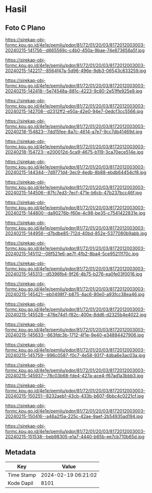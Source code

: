 # Hasil

## Foto C Plano

https://sirekap-obj-formc.kpu.go.id/4e1e/pemilu/pdpr/81/72/01/20/03/8172012003003-20240215-141756--d665569c-c4b0-450a-9bae-74e873656a5f.jpg

https://sirekap-obj-formc.kpu.go.id/4e1e/pemilu/pdpr/81/72/01/20/03/8172012003003-20240215-142217--8564f47a-5d96-496e-9db3-06543c833259.jpg

https://sirekap-obj-formc.kpu.go.id/4e1e/pemilu/pdpr/81/72/01/20/03/8172012003003-20240215-142418--5e74548a-881c-4223-9c80-2e51ffe925e9.jpg

https://sirekap-obj-formc.kpu.go.id/4e1e/pemilu/pdpr/81/72/01/20/03/8172012003003-20240215-142708--d2312ff2-e50a-42e0-94e7-0edcf3cc5566.jpg

https://sirekap-obj-formc.kpu.go.id/4e1e/pemilu/pdpr/81/72/01/20/03/8172012003003-20240218-154823--7dd15fee-8a7c-4614-a7e7-9cc7db41469d.jpg

https://sirekap-obj-formc.kpu.go.id/4e1e/pemilu/pdpr/81/72/01/20/03/8172012003003-20240218-154723--e200012d-5ca9-4675-b119-3ca70ece514e.jpg

https://sirekap-obj-formc.kpu.go.id/4e1e/pemilu/pdpr/81/72/01/20/03/8172012003003-20240215-144344--7d9771d4-3ec9-4edb-8b88-ebdb64454cf8.jpg

https://sirekap-obj-formc.kpu.go.id/4e1e/pemilu/pdpr/81/72/01/20/03/8172012003003-20240215-144506--87fc7ed3-7ecf-471e-b6cb-47b237bcc46f.jpg

https://sirekap-obj-formc.kpu.go.id/4e1e/pemilu/pdpr/81/72/01/20/03/8172012003003-20240215-144800--da90276b-f60e-4c98-be35-c7541422831e.jpg

https://sirekap-obj-formc.kpu.go.id/4e1e/pemilu/pdpr/81/72/01/20/03/8172012003003-20240215-144956--d7bdbe85-712d-40bd-852e-5377080b9abb.jpg

https://sirekap-obj-formc.kpu.go.id/4e1e/pemilu/pdpr/81/72/01/20/03/8172012003003-20240215-145112--08f521e6-ae7f-4fb2-8ba4-5ce95211f70c.jpg

https://sirekap-obj-formc.kpu.go.id/4e1e/pemilu/pdpr/81/72/01/20/03/8172012003003-20240215-145313--d5396fb4-9f26-4b75-b276-ea0fe03f0016.jpg

https://sirekap-obj-formc.kpu.go.id/4e1e/pemilu/pdpr/81/72/01/20/03/8172012003003-20240215-145421--eb0498f7-b875-4ac6-80e0-a93fcc38ea46.jpg

https://sirekap-obj-formc.kpu.go.id/4e1e/pemilu/pdpr/81/72/01/20/03/8172012003003-20240215-145528--478e74d1-f82c-400e-8dd6-d2325b4e4022.jpg

https://sirekap-obj-formc.kpu.go.id/4e1e/pemilu/pdpr/81/72/01/20/03/8172012003003-20240215-145633--663fdc3b-1712-4f1e-9e40-e34884427906.jpg

https://sirekap-obj-formc.kpu.go.id/4e1e/pemilu/pdpr/81/72/01/20/03/8172012003003-20240215-145759--996c0587-f0c7-4e58-9317-4dba6e3ac03a.jpg

https://sirekap-obj-formc.kpu.go.id/4e1e/pemilu/pdpr/81/72/01/20/03/8172012003003-20240215-145937--78c03b68-fde4-427a-ace4-f67ad1a3bbb3.jpg

https://sirekap-obj-formc.kpu.go.id/4e1e/pemilu/pdpr/81/72/01/20/03/8172012003003-20240215-150251--8232aeb1-43cb-433b-b607-6bbc4c0221cf.jpg

https://sirekap-obj-formc.kpu.go.id/4e1e/pemilu/pdpr/81/72/01/20/03/8172012003003-20240215-150416--a46a2f5a-225c-42ae-9aef-2b54935ad194.jpg

https://sirekap-obj-formc.kpu.go.id/4e1e/pemilu/pdpr/81/72/01/20/03/8172012003003-20240215-151538--beb98305-e1a7-4440-b65b-ee7cb710b65d.jpg


## Metadata

| Key        | Value               |
| ---------- | ------------------- |
| Time Stamp | 2024-02-19 06:21:02 |
| Kode Dapil | 8101                |




